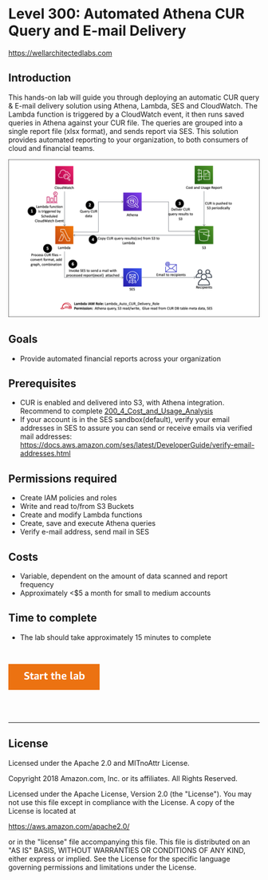 # Level 300: Automated Athena CUR Query and E-mail Delivery
https://wellarchitectedlabs.com 

## Introduction
This hands-on lab will guide you through deploying an automatic CUR query & E-mail delivery solution using Athena, Lambda, SES and CloudWatch. The Lambda function is triggered by a CloudWatch event, it then runs saved queries in Athena against your CUR file. The queries are grouped into a single report file (xlsx format), and sends report via SES. This solution provides automated reporting to your organization, to both consumers of cloud and financial teams.

![Images/architecture.png](Images/architecture.png)

## Goals
- Provide automated financial reports across your organization


## Prerequisites
- CUR is enabled and delivered into S3, with Athena integration. Recommend to complete [200_4_Cost_and_Usage_Analysis](../../Cost_Fundamentals/200_4_Cost_and_Usage_Analysis/README.md)
- If your account is in the SES sandbox(default), verify your email addresses in SES to assure you can send or receive emails via verified mail addresses: https://docs.aws.amazon.com/ses/latest/DeveloperGuide/verify-email-addresses.html


## Permissions required
- Create IAM policies and roles
- Write and read to/from S3 Buckets 
- Create and modify Lambda functions
- Create, save and execute Athena queries
- Verify e-mail address, send mail in SES


## Costs
- Variable, dependent on the amount of data scanned and report frequency
- Approximately <$5 a month for small to medium accounts


## Time to complete
- The lab should take approximately 15 minutes to complete


<BR>

[![Start the lab](../../../common/images/startthelab.png)](Lab_Guide.md)

<BR>
<BR>

***

## License

Licensed under the Apache 2.0 and MITnoAttr License.

Copyright 2018 Amazon.com, Inc. or its affiliates. All Rights Reserved.

Licensed under the Apache License, Version 2.0 (the "License"). You may not use this file except in compliance with the License. A copy of the License is located at

https://aws.amazon.com/apache2.0/

or in the "license" file accompanying this file. This file is distributed on an "AS IS" BASIS, WITHOUT WARRANTIES OR CONDITIONS OF ANY KIND, either express or implied. See the License for the specific language governing permissions and limitations under the License.
